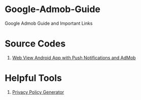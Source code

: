 # Google-Admob-Guide
Google Admob Guide and Important Links

# Source Codes
1. [Web View Android App with Push Notifications and AdMob](https://github.com/mayursojitra/Web-Mobile-App/)

# Helpful Tools
1. [Privacy Policy Generator](https://app-privacy-policy-generator.firebaseapp.com/)
